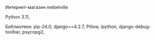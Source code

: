 Интернет-магазин mebelville

Python 3.11,

Библиотеки:
pip-24.0, 
django==4.2.7,
Pillow, 
ipython,
django-debug-toolbar,
psycopg2,
